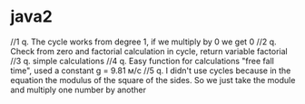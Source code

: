 # java2
//1 q. The cycle works from degree 1, if we multiply by 0 we get 0
//2 q. Сheck from zero and factorial calculation in cycle, return variable factorial
//3 q. simple calculations
//4 q. Easy function for calculations "free fall time", used a constant g = 9.81 м/с
//5 q. I didn't use cycles because in the equation the modulus of the square of the sides. So we just take the module and multiply one number by another
